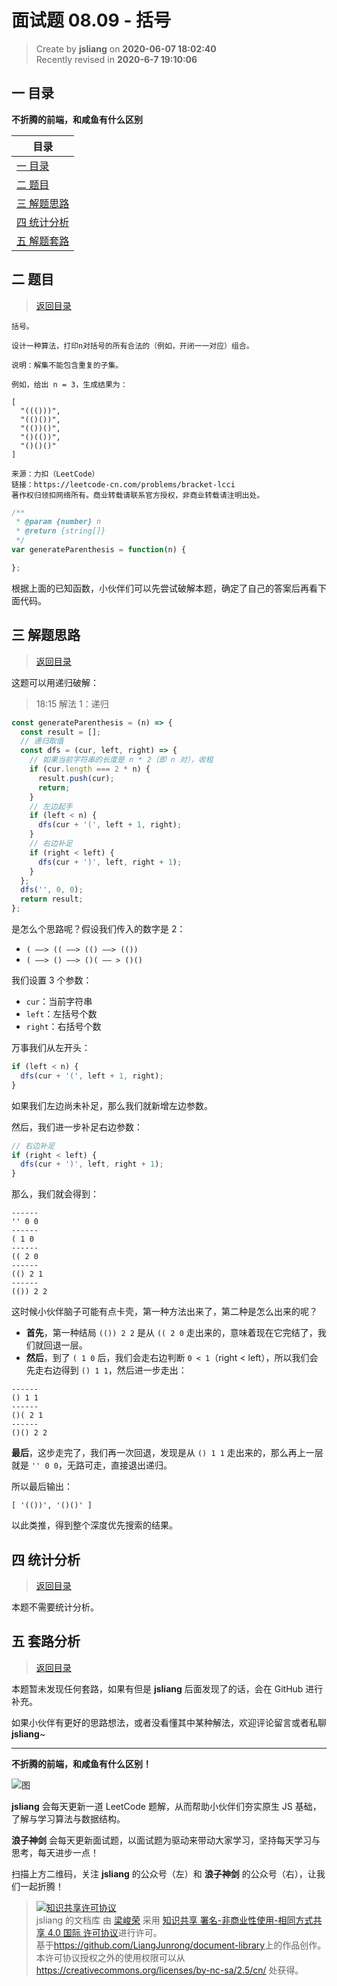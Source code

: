 面试题 08.09 - 括号
===

> Create by **jsliang** on **2020-06-07 18:02:40**  
> Recently revised in **2020-6-7 19:10:06**  

## <a name="chapter-one" id="chapter-one"></a>一 目录

**不折腾的前端，和咸鱼有什么区别**

| 目录 |
| --- |
| [一 目录](#chapter-one) |
| <a name="catalog-chapter-two" id="catalog-chapter-two"></a>[二 题目](#chapter-two) |
| <a name="catalog-chapter-three" id="catalog-chapter-three"></a>[三 解题思路](#chapter-three) |
| <a name="catalog-chapter-four" id="catalog-chapter-four"></a>[四 统计分析](#chapter-four) |
| <a name="catalog-chapter-five" id="catalog-chapter-five"></a>[五 解题套路](#chapter-five) |

## <a name="chapter-two" id="chapter-two"></a>二 题目

> [返回目录](#chapter-one)

```
括号。

设计一种算法，打印n对括号的所有合法的（例如，开闭一一对应）组合。

说明：解集不能包含重复的子集。

例如，给出 n = 3，生成结果为：

[
  "((()))",
  "(()())",
  "(())()",
  "()(())",
  "()()()"
]

来源：力扣（LeetCode）
链接：https://leetcode-cn.com/problems/bracket-lcci
著作权归领扣网络所有。商业转载请联系官方授权，非商业转载请注明出处。
```

```js
/**
 * @param {number} n
 * @return {string[]}
 */
var generateParenthesis = function(n) {

};
```

根据上面的已知函数，小伙伴们可以先尝试破解本题，确定了自己的答案后再看下面代码。

## <a name="chapter-three" id="chapter-three"></a>三 解题思路

> [返回目录](#chapter-one)

这题可以用递归破解：

> 18:15 解法 1：递归

```js
const generateParenthesis = (n) => {
  const result = [];
  // 递归取值
  const dfs = (cur, left, right) => {
    // 如果当前字符串的长度是 n * 2（即 n 对），收租
    if (cur.length === 2 * n) {
      result.push(cur);
      return;
    }
    // 左边起手
    if (left < n) {
      dfs(cur + '(', left + 1, right);
    }
    // 右边补足
    if (right < left) {
      dfs(cur + ')', left, right + 1);
    }
  };
  dfs('', 0, 0);
  return result;
};
```

是怎么个思路呢？假设我们传入的数字是 2：

* `( ——> (( ——> (() ——> (())`
* `( ——> () ——> ()( —— > ()() `

我们设置 3 个参数：

* `cur`：当前字符串
* `left`：左括号个数
* `right`：右括号个数

万事我们从左开头：

```js
if (left < n) {
  dfs(cur + '(', left + 1, right);
}
```

如果我们左边尚未补足，那么我们就新增左边参数。

然后，我们进一步补足右边参数：

```js
// 右边补足
if (right < left) {
  dfs(cur + ')', left, right + 1);
}
```

那么，我们就会得到：

```
------
'' 0 0    
------  
( 1 0    
------
(( 2 0
------
(() 2 1
------
(()) 2 2
```

这时候小伙伴脑子可能有点卡壳，第一种方法出来了，第二种是怎么出来的呢？

* **首先**，第一种结局 `(()) 2 2` 是从 `(( 2 0` 走出来的，意味着现在它完结了，我们就回退一层。
* **然后**，到了 `( 1 0` 后，我们会走右边判断 `0 < 1`（right < left），所以我们会先走右边得到 `() 1 1`，然后进一步走出：

```
------
() 1 1
------
()( 2 1
------
()() 2 2
```

**最后**，这步走完了，我们再一次回退，发现是从 `() 1 1` 走出来的，那么再上一层就是 `'' 0 0`，无路可走，直接退出递归。

所以最后输出：

```
[ '(())', '()()' ]
```

以此类推，得到整个深度优先搜索的结果。

## <a name="chapter-four" id="chapter-four"></a>四 统计分析

> [返回目录](#chapter-one)

本题不需要统计分析。

## <a name="chapter-five" id="chapter-five"></a>五 套路分析

> [返回目录](#chapter-one)

本题暂未发现任何套路，如果有但是 **jsliang** 后面发现了的话，会在 GitHub 进行补充。

如果小伙伴有更好的思路想法，或者没看懂其中某种解法，欢迎评论留言或者私聊 **jsliang**~

---

**不折腾的前端，和咸鱼有什么区别！**

![图](https://github.com/LiangJunrong/document-library/blob/master/public-repertory/img/z-index-small.png?raw=true)

**jsliang** 会每天更新一道 LeetCode 题解，从而帮助小伙伴们夯实原生 JS 基础，了解与学习算法与数据结构。

**浪子神剑** 会每天更新面试题，以面试题为驱动来带动大家学习，坚持每天学习与思考，每天进步一点！

扫描上方二维码，关注 **jsliang** 的公众号（左）和 **浪子神剑** 的公众号（右），让我们一起折腾！

> <a rel="license" href="http://creativecommons.org/licenses/by-nc-sa/4.0/"><img alt="知识共享许可协议" style="border-width:0" src="https://i.creativecommons.org/l/by-nc-sa/4.0/88x31.png" /></a><br /><span xmlns:dct="http://purl.org/dc/terms/" property="dct:title">jsliang 的文档库</span> 由 <a xmlns:cc="http://creativecommons.org/ns#" href="https://github.com/LiangJunrong/document-library" property="cc:attributionName" rel="cc:attributionURL">梁峻荣</a> 采用 <a rel="license" href="http://creativecommons.org/licenses/by-nc-sa/4.0/">知识共享 署名-非商业性使用-相同方式共享 4.0 国际 许可协议</a>进行许可。<br />基于<a xmlns:dct="http://purl.org/dc/terms/" href="https://github.com/LiangJunrong/document-library" rel="dct:source">https://github.com/LiangJunrong/document-library</a>上的作品创作。<br />本许可协议授权之外的使用权限可以从 <a xmlns:cc="http://creativecommons.org/ns#" href="https://creativecommons.org/licenses/by-nc-sa/2.5/cn/" rel="cc:morePermissions">https://creativecommons.org/licenses/by-nc-sa/2.5/cn/</a> 处获得。